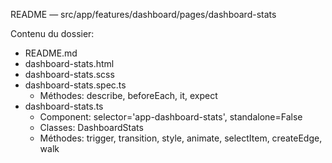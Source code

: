 README — src/app/features/dashboard/pages/dashboard-stats

Contenu du dossier:

- README.md
- dashboard-stats.html
- dashboard-stats.scss
- dashboard-stats.spec.ts
  - Méthodes: describe, beforeEach, it, expect
- dashboard-stats.ts
  - Component: selector='app-dashboard-stats', standalone=False
  - Classes: DashboardStats
  - Méthodes: trigger, transition, style, animate, selectItem, createEdge, walk
